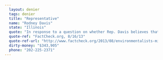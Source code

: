 ```yaml
---
  layout: denier
  tags: denier
  title: "Representative"
  name: "Rodney Davis"
  state: "Illinois"
  quote: "In response to a question on whether Rep. Davis believes that climate change is caused by man, a spokesman for the congressman told FactCheck.org, “It is one of the contributing factors, yes, but to what extent is open to debate and further research.” Rep. Davis' office did not respond to a request for comment from CAP Action."
  quote-ref: "FactCheck.org, 8/16/13"
  quote-ref-url: "http://www.factcheck.org/2013/08/environmentalists-misuse-gop-quote/"
  dirty-money: "$343,905"
  phone: "202-225-2371"
---
```

